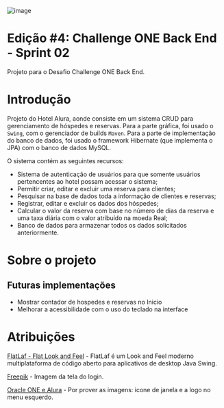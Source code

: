 ![image](https://github.com/jonatasbaldan/hotel-challenge-one-backend/assets/107167711/fdd15450-7e20-4f22-904f-e7cde9adee08)

# Edição #4: Challenge ONE Back End - Sprint 02

Projeto para o Desafio Challenge ONE Back End.

# Introdução

Projeto do Hotel Alura, aonde consiste em um sistema CRUD para gerenciamento de hóspedes e reservas.
Para a parte gráfica, foi usado o `Swing`, com o gerenciador de builds `Maven`. Para a parte de implementação do banco de dados, foi usado o framework Hibernate (que implementa o JPA) com o banco de dados MySQL. 

O sistema contém as seguintes recursos:

- Sistema de autenticação de usuários para que somente usuários pertencentes ao hotel possam acessar o sistema;
- Permitir criar, editar e excluir uma reserva para clientes;
- Pesquisar na base de dados toda a informação de clientes e reservas;
- Registrar, editar e excluir os dados dos hóspedes;
- Calcular o valor da reserva com base no número de dias da reserva e uma taxa diária com o valor atribuído na moeda Real;
- Banco de dados para armazenar todos os dados solicitados anteriormente.

# Sobre o projeto

## Futuras implementações

- Mostrar contador de hospedes e reservas no Inicio
- Melhorar a acessibilidade com o uso do teclado na interface

# Atribuições

[FlatLaf - Flat Look and Feel](https://www.formdev.com/flatlaf/) - FlatLaf é um Look and Feel moderno multiplataforma de código aberto para aplicativos de desktop Java Swing.

[Freepik](https://www.flaticon.com/br/autores/freepik) - Imagem da tela do login.

[Oracle ONE e Alura](https://www.oracle.com/br/education/oracle-next-education/) - Por prover as imagens: icone de janela e a logo no menu esquerdo.

